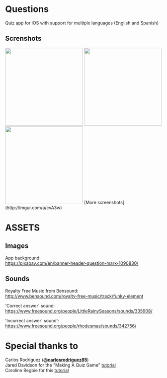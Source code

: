 # Questions
Quiz app for iOS with support for multiple languages (English and Spanish)  

Screnshots
-------
<img src="http://i.imgur.com/Xqp3On1.png" width="250">
<img src="http://i.imgur.com/ugqlzBz.png" width="250">
<img src="http://i.imgur.com/d3QVqKn.png" width="250">  
[More screenshots](http://imgur.com/a/cvA3w)

# ASSETS #

Images
-------
App background:  
https://pixabay.com/en/banner-header-question-mark-1090830/

Sounds
-------
Royalty Free Music from Bensound:  
http://www.bensound.com/royalty-free-music/track/funky-element

'Correct answer' sound:  
https://www.freesound.org/people/LittleRainySeasons/sounds/335908/

'Incorrect answer' sound':  
https://www.freesound.org/people/rhodesmas/sounds/342756/

# Special thanks to #

Carlos Rodriguez ([**@carlosrodriguez85**](https://github.com/carlosrodriguez85))  
Jared Davidson for the "Making A Quiz Game" [tutorial](https://www.youtube.com/watch?v=dyxqsfrCaeM)  
Caroline Begbie for this [tutorial](https://www.raywenderlich.com/113394/storyboards-tutorial-in-ios-9-part-2)